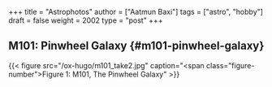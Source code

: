 +++
title = "Astrophotos"
author = ["Aatmun Baxi"]
tags = ["astro", "hobby"]
draft = false
weight = 2002
type = "post"
+++

## M101: Pinwheel Galaxy {#m101-pinwheel-galaxy}

<a id="figure--m101"></a>

{{< figure src="/ox-hugo/m101_take2.jpg" caption="<span class=\"figure-number\">Figure 1: </span>M101, The Pinwheel Galaxy" >}}
